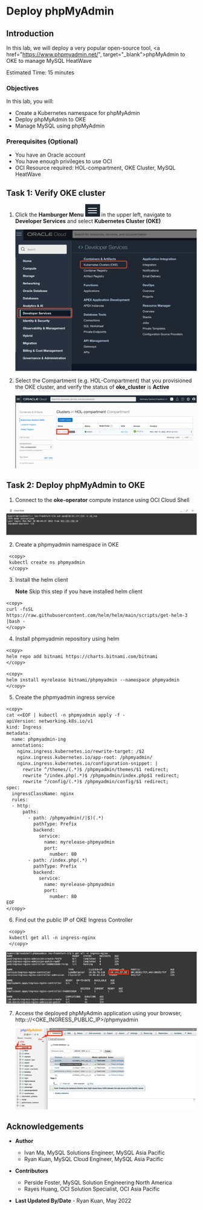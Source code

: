 # Deploy phpMyAdmin

## Introduction

In this lab, we will deploy a very popular open-source tool, <a href="https://www.phpmyadmin.net/", target="\_blank">phpMyAdmin</a> to OKE to manage MySQL HeatWave

Estimated Time: 15 minutes

### Objectives

In this lab, you will:

* Create a Kubernetes namespace for phpMyAdmin
* Deploy phpMyAdmin to OKE
* Manage MySQL using phpMyAdmin

### Prerequisites (Optional)

* You have an Oracle account
* You have enough privileges to use OCI
* OCI Resource required: HOL-compartment, OKE Cluster, MySQL HeatWave

## Task 1: Verify OKE cluster

1. Click the **Hamburger Menu** ![](images/hamburger.png) in the upper left, navigate to **Developer Services** and select **Kubernetes Cluster (OKE)**

    ![Navigate to OKE](images/navigate-to-oke.png)

2. Select the Compartment (e.g. HOL-Compartment) that you provisioned the OKE cluster, and verify the status of **oke_cluster** is **Active**

    ![Verify OKE](images/click-cluster.png)

## Task 2: Deploy phpMyAdmin to OKE

1. Connect to the **oke-operator** compute instance using OCI Cloud Shell

  ![Connect to VM](images/connect-to-vm.png)

2. Create a phpmyadmin namespace in OKE

```
 <copy>
 kubectl create ns phpmyadmin
 </copy>
 ```

3. Install the helm client

	**Note** Skip this step if you have installed helm client

```
<copy>
curl -fsSL https://raw.githubusercontent.com/helm/helm/main/scripts/get-helm-3 |bash -
</copy>
```

4. Install phpmyadmin repository using helm

```
<copy>
helm repo add bitnami https://charts.bitnami.com/bitnami
</copy>
```

```
<copy>
helm install myrelease bitnami/phpmyadmin --namespace phpmyadmin
</copy>
```

5. Create the phpmyadmin ingress service

```
<copy>
cat <<EOF | kubectl -n phpmyadmin apply -f -
apiVersion: networking.k8s.io/v1
kind: Ingress
metadata:
  name: phpmyadmin-ing
  annotations:
    nginx.ingress.kubernetes.io/rewrite-target: /$2
    nginx.ingress.kubernetes.io/app-root: /phpmyadmin/
    nginx.ingress.kubernetes.io/configuration-snippet: |
      rewrite ^/themes/(.*)$ /phpmyadmin/themes/$1 redirect;
      rewrite ^/index.php(.*)$ /phpmyadmin/index.php$1 redirect;
      rewrite ^/config/(.*)$ /phpmyadmin/config/$1 redirect;
spec:
  ingressClassName: nginx
  rules:
  - http:
      paths:
        - path: /phpmyadmin(/|$)(.*)
          pathType: Prefix
          backend:
            service:
              name: myrelease-phpmyadmin
              port:
                number: 80
        - path: /index.php(.*)
          pathType: Prefix
          backend:
            service:
              name: myrelease-phpmyadmin
              port:
                number: 80
EOF
</copy>
```

6. Find out the public IP of OKE Ingress Controller

```
 <copy>
 kubectl get all -n ingress-nginx
 </copy>
```

  ![Ingress IP](images/ingress.png)

7. Access the deployed phpMyAdmin application using your browser, http:://&lt;OKE&#95;INGRESS&#95;PUBLIC&#95;IP&gt;/phpmyadmin

	![PhpMyAdmin](images/phpmyadmin.png)

## Acknowledgements

* **Author**
	* Ivan Ma, MySQL Solutions Engineer, MySQL Asia Pacific
	* Ryan Kuan, MySQL Cloud Engineer, MySQL Asia Pacific
* **Contributors**
	* Perside Foster, MySQL Solution Engineering North America
	* Rayes Huang, OCI Solution Specialist, OCI Asia Pacific

* **Last Updated By/Date** - Ryan Kuan, May 2022
